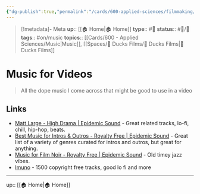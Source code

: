 ```yaml
---
{"dg-publish":true,"permalink":"/cards/600-applied-sciences/filmmaking/music-for-videos/","title":"Music for Videos"}
---
```


> [!metadata]- Meta
> **up**:: [[🏠 Home\|🏠 Home]]
> **type**:: #📝 
> **status**:: #📝/🌿 
> **tags**::  #on/music
> **topics**:: [[Cards/600 - Applied Sciences/Music\|Music]], [[Spaces/🦆 Ducks Films/🦆 Ducks Films\|🦆 Ducks Films]]

# Music for Videos

> All the dope music I come across that might be good to use in a video


## Links
- [Matt Large - High Drama | Epidemic Sound](https://www.epidemicsound.com/track/Gwcbkt2Qd9/) - Great related tracks, lo-fi, chill, hip-hop, beats.
- [Best Music for Intros & Outros - Royalty Free | Epidemic Sound](https://www.epidemicsound.com/music/themes/storytelling-techniques/intros-outros/) - Great list of a variety of genres curated for intros and outros, but great for anything.
- [Music for Film Noir - Royalty Free | Epidemic Sound](https://www.epidemicsound.com/music/themes/cinematic/film-noir/) - Old timey jazz vibes.
- [Imuno](https://imuno.sourceaudio.com/tracks) - 1500 copyright free tracks, good lo fi and more
---
up:: [[🏠 Home\|🏠 Home]]


